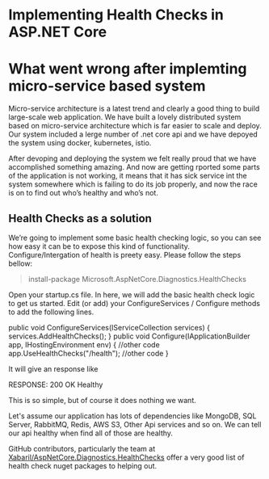 # Implementing Health Checks in ASP.NET Core
# What went wrong after implemting micro-service based system
Micro-service architecture is a latest trend and clearly a good thing to build large-scale web application. We have built a lovely distributed system based on micro-service architecture which is far easier to scale and deploy. Our system included a lerge number of .net core api and we have depoyed the system using docker, kubernetes, istio. 

After devoping and deploying the system we felt really proud that we have accomplished something amazing. And now are getting rported some parts of the application is not working, it means that it has sick service int the system somewhere which is failing to do its job properly, and now the race is on to find out who’s healthy and who’s not.


## Health Checks as a solution
We’re going to implement some basic health checking logic, so you can see how easy it can be to expose this kind of functionality.
Configure/Intergation of health is preety easy. Please follow the steps bellow:

>install-package Microsoft.AspNetCore.Diagnostics.HealthChecks

Open your startup.cs file. In here, we will add the basic health check logic to get us started. Edit (or add) your ConfigureServices / Configure methods to add the following lines.

public void ConfigureServices(IServiceCollection services)
 {
      services.AddHealthChecks();
 }
public void Configure(IApplicationBuilder app, IHostingEnvironment env)
 {
    //other code
    app.UseHealthChecks("/health");
    //other code
 }
 
 It will give an response like 
 
 RESPONSE:
 200 OK
 Healthy
 
 This is so simple, but of course it does nothing we want.
 
 Let's assume our application has lots of dependencies like MongoDB, SQL Server, RabbitMQ, Redis, AWS S3, Other Api services and so on. We can tell our api healthy when find all of those are healthy.
 
 GitHub contributors, particularly the team at [Xabaril/AspNetCore.Diagnostics.HealthChecks] offer a very good list of health check nuget packages to helping out.
 
  
 [Xabaril/AspNetCore.Diagnostics.HealthChecks]: <https://github.com/Xabaril/AspNetCore.Diagnostics.HealthChecks>

 





